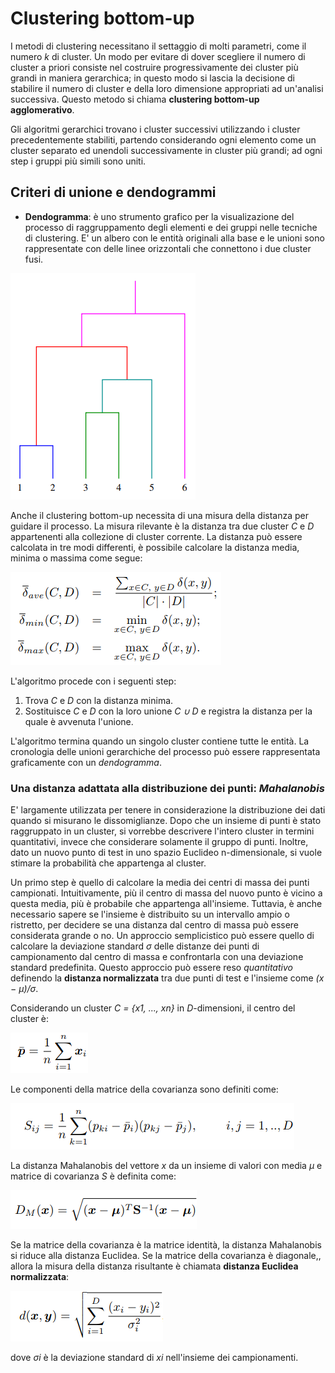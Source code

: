 # Clustering bottom-up
I metodi di clustering necessitano il settaggio di molti parametri, come il numero *k* di cluster. Un modo per evitare di dover scegliere il numero di cluster a priori consiste nel costruire progressivamente dei cluster più grandi in maniera gerarchica; in questo modo si lascia la decisione di stabilire il numero di cluster e della loro dimensione appropriati ad un'analisi successiva. Questo metodo si chiama **clustering bottom-up agglomerativo**.

Gli algoritmi gerarchici trovano i cluster successivi utilizzando i cluster precedentemente stabiliti, partendo considerando ogni elemento come un cluster separato ed unendoli successivamente in cluster più grandi; ad ogni step i gruppi più simili sono uniti.

## Criteri di unione e dendogrammi
- **Dendogramma**: è uno strumento grafico per la visualizazione del processo di raggruppamento degli elementi e dei gruppi nelle tecniche di clustering. E' un albero con le entità originali alla base e le unioni sono rappresentate con delle linee orizzontali che connettono i due cluster fusi.

![Dendogramma](img/dendogramma.png)

Anche il clustering bottom-up necessita di una misura della distanza per guidare il processo. La misura rilevante è la distanza tra due cluster *C* e *D* appartenenti alla collezione di cluster corrente. La distanza può essere calcolata in tre modi differenti, è possibile calcolare la distanza media, minima o massima come segue:

![Distanza tra cluster](img/distanza-cluster.png)

L'algoritmo procede con i seguenti step:
1. Trova *C* e *D* con la distanza minima.
2. Sostituisce *C* e *D* con la loro unione *C ∪ D* e registra la distanza per la quale è avvenuta l'unione.

L'algoritmo termina quando un singolo cluster contiene tutte le entità. La cronologia delle unioni gerarchiche del processo può essere rappresentata graficamente con un *dendogramma*.

### Una distanza adattata alla distribuzione dei punti: *Mahalanobis*
E' largamente utilizzata per tenere in considerazione la distribuzione dei dati quando si misurano le dissomiglianze. Dopo che un insieme di punti è stato raggruppato in un cluster, si vorrebbe descrivere l'intero cluster in termini quantitativi, invece che considerare solamente il gruppo di punti. Inoltre, dato un nuovo punto di test in uno spazio Euclideo n-dimensionale, si vuole stimare la probabilità che appartenga al cluster.

Un primo step è quello di calcolare la media dei centri di massa dei punti campionati. Intuitivamente, più il centro di massa del nuovo punto è vicino a questa media, più è probabile che appartenga all'insieme. Tuttavia, è anche necessario sapere se l'insieme è distribuito su un intervallo ampio o ristretto, per decidere se una distanza dal centro di massa può essere considerata grande o no. Un approccio semplicistico può essere quello di calcolare la deviazione standard *σ* delle distanze dei punti di campionamento dal centro di massa e confrontarla con una deviazione standard predefinita. Questo approccio può essere reso *quantitativo* definendo la **distanza normalizzata** tra due punti di test e l'insieme come *(x − µ)/σ*.

Considerando un cluster *C = {x1, ..., xn}* in *D*-dimensioni, il centro del cluster è:

![](img/centro-cluster.png)

Le componenti della matrice della covarianza sono definiti come:

![](img/componenti-matrice-covarianza.png)

La distanza Mahalanobis del vettore *x* da un insieme di valori con media  *µ* e matrice di covarianza *S* è definita come:

![](img/distanza-mahalanobis.png)

Se la matrice della covarianza è la matrice identità, la distanza Mahalanobis si riduce alla distanza Euclidea. Se la matrice della covarianza è diagonale,, allora la misura della distanza risultante è chiamata **distanza Euclidea normalizzata**:

![](img/distanza-euclidea-normalizzata.png)

dove *σi* è la deviazione standard di *xi* nell'insieme dei campionamenti.